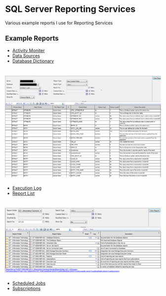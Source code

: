 # SQL Server Reporting Services
Various example reports I use for Reporting Services

## Example Reports
* [Activity Moniter](Activity%20Moniter.rdl)
* [Data Sources](Data%20Sources.rdl)
* [Database Dictionary](Database%20Dictionary.rdl)
<h1 align="left">
  <img src="Images/ssrsdatadictionary.png" alt="ssrsdatadictionary" />
</h1>

* [Execution Log](Execution%20Log.rdl)
* [Report List](Report%20List.rdl)
<h1 align="left">
  <img src="Images/ssrsreportlisting.png" alt="ssrsreportlisting" />
</h1>

* [Scheduled Jobs](Scheduled%20Jobs.rdl)
* [Subscriptions](Subscriptions.rdl)
